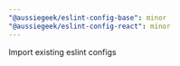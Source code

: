 ```yaml
---
"@aussiegeek/eslint-config-base": minor
"@aussiegeek/eslint-config-react": minor
---
```


Import existing eslint configs
